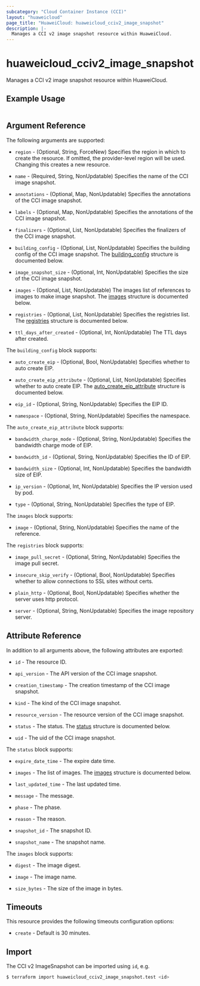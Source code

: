 ```yaml
---
subcategory: "Cloud Container Instance (CCI)"
layout: "huaweicloud"
page_title: "HuaweiCloud: huaweicloud_cciv2_image_snapshot"
description: |-
  Manages a CCI v2 image snapshot resource within HuaweiCloud.
---
```


# huaweicloud_cciv2_image_snapshot

Manages a CCI v2 image snapshot resource within HuaweiCloud.

## Example Usage

```hcl

```

## Argument Reference

The following arguments are supported:

* `region` - (Optional, String, ForceNew) Specifies the region in which to create the resource.
  If omitted, the provider-level region will be used.
  Changing this creates a new resource.

* `name` - (Required, String, NonUpdatable) Specifies the name of the CCI image snapshot.

* `annotations` - (Optional, Map, NonUpdatable) Specifies the annotations of the CCI image snapshot.

* `labels` - (Optional, Map, NonUpdatable) Specifies the annotations of the CCI image snapshot.

* `finalizers` - (Optional, List, NonUpdatable) Specifies the finalizers of the CCI image snapshot.

* `building_config` - (Optional, List, NonUpdatable) Specifies the building config of the CCI image snapshot.
  The [building_config](#block--building_config) structure is documented below.

* `image_snapshot_size` - (Optional, Int, NonUpdatable) Specifies the size of the CCI image snapshot.

* `images` - (Optional, List, NonUpdatable) The images list of references to images to make image snapshot.
  The [images](#block--images) structure is documented below.

* `registries` - (Optional, List, NonUpdatable) Specifies the registries list.
  The [registries](#block--registries) structure is documented below.

* `ttl_days_after_created` - (Optional, Int, NonUpdatable) The TTL days after created.

<a name="block--building_config"></a>
The `building_config` block supports:

* `auto_create_eip` - (Optional, Bool, NonUpdatable) Specifies whether to auto create EIP.

* `auto_create_eip_attribute` - (Optional, List, NonUpdatable) Specifies whether to auto create EIP.
  The [auto_create_eip_attribute](#block--building_config--auto_create_eip_attribute) structure is documented below.

* `eip_id` - (Optional, String, NonUpdatable) Specifies the EIP ID.

* `namespace` - (Optional, String, NonUpdatable) Specifies the namespace.

<a name="block--building_config--auto_create_eip_attribute"></a>
The `auto_create_eip_attribute` block supports:

* `bandwidth_charge_mode` - (Optional, String, NonUpdatable) Specifies the bandwidth charge mode of EIP.

* `bandwidth_id` - (Optional, String, NonUpdatable) Specifies the ID of EIP.

* `bandwidth_size` - (Optional, Int, NonUpdatable) Specifies the bandwidth size of EIP.

* `ip_version` - (Optional, Int, NonUpdatable) Specifies the IP version used by pod.

* `type` - (Optional, String, NonUpdatable) Specifies the type of EIP.

<a name="block--images"></a>
The `images` block supports:

* `image` - (Optional, String, NonUpdatable) Specifies the name of the reference.

<a name="block--registries"></a>
The `registries` block supports:

* `image_pull_secret` - (Optional, String, NonUpdatable) Specifies the image pull secret.

* `insecure_skip_verify` - (Optional, Bool, NonUpdatable) Specifies whether to allow connections to SSL sites without certs.

* `plain_http` - (Optional, Bool, NonUpdatable) Specifies whether the server uses http protocol.

* `server` - (Optional, String, NonUpdatable) Specifies the image repository server.

## Attribute Reference

In addition to all arguments above, the following attributes are exported:

* `id` - The resource ID.

* `api_version` - The API version of the CCI image snapshot.

* `creation_timestamp` - The creation timestamp of the CCI image snapshot.

* `kind` - The kind of the CCI image snapshot.

* `resource_version` - The resource version of the CCI image snapshot.

* `status` - The status.
  The [status](#attrblock--status) structure is documented below.

* `uid` - The uid of the CCI image snapshot.

<a name="attrblock--status"></a>
The `status` block supports:

* `expire_date_time` - The expire date time.

* `images` - The list of images.
  The [images](#attrblock--status--images) structure is documented below.

* `last_updated_time` - The last updated time.

* `message` - The message.

* `phase` - The phase.

* `reason` - The reason.

* `snapshot_id` - The snapshot ID.

* `snapshot_name` - The snapshot name.

<a name="attrblock--status--images"></a>
The `images` block supports:

* `digest` - The image digest.

* `image` - The image name.

* `size_bytes` - The size of the image in bytes.

## Timeouts

This resource provides the following timeouts configuration options:

* `create` - Default is 30 minutes.

## Import

The CCI v2 ImageSnapshot can be imported using `id`, e.g.

```bash
$ terraform import huaweicloud_cciv2_image_snapshot.test <id>
```
